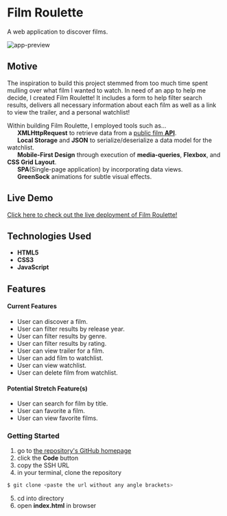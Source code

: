# Film Roulette
A web application to discover films.

![app-preview](https://user-images.githubusercontent.com/82188718/128579926-d9fbad09-6abc-4d49-9426-dda2125fd6ba.gif)

## Motive
The inspiration to build this project stemmed from too much time spent mulling over what film I wanted to watch. In need of an app to help me decide, I created Film Roulette! It includes a form to help filter search results, delivers all necessary information about each film as well as a link to view the trailer, and a personal watchlist!

Within building Film Roulette, I employed tools such as...  
&nbsp;&nbsp;&nbsp;&nbsp;&nbsp;&nbsp;__XMLHttpRequest__ to retrieve data from a [public film __API__](https://developers.themoviedb.org/3/getting-started/introduction).  
&nbsp;&nbsp;&nbsp;&nbsp;&nbsp;&nbsp;__Local Storage__ and __JSON__ to serialize/deserialize a data model for the watchlist.  
&nbsp;&nbsp;&nbsp;&nbsp;&nbsp;&nbsp;__Mobile-First Design__ through execution of __media-queries__, __Flexbox__, and __CSS Grid Layout__.  
&nbsp;&nbsp;&nbsp;&nbsp;&nbsp;&nbsp;__SPA__(Single-page application) by incorporating data views.  
&nbsp;&nbsp;&nbsp;&nbsp;&nbsp;&nbsp;__GreenSock__ animations for subtle visual effects.

## Live Demo
[Click here to check out the live deployment of Film Roulette!](https://alessandragutierrez.github.io/film-roulette/)

## Technologies Used
- __HTML5__
- __CSS3__
- __JavaScript__

## Features

#### Current Features
- User can discover a film.
- User can filter results by release year.
- User can filter results by genre.
- User can filter results by rating.
- User can view trailer for a film.
- User can add film to watchlist.
- User can view watchlist.
- User can delete film from watchlist.

#### Potential Stretch Feature(s)
- User can search for film by title.
- User can favorite a film.
- User can view favorite films.

### Getting Started
1. go to [the repository's GitHub homepage](https://github.com/alessandragutierrez/film-roulette)
2. click the __Code__ button
3. copy the SSH URL
4. in your terminal, clone the repository
```javascript
$ git clone <paste the url without any angle brackets>
```
5. cd into directory
6. open __index.html__ in browser
